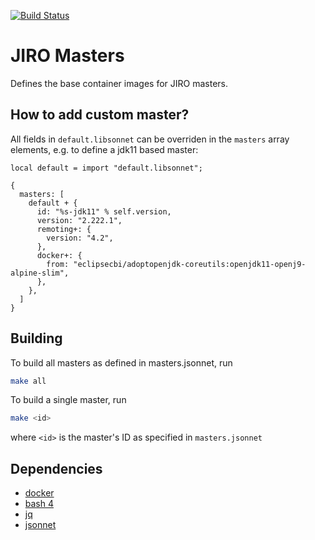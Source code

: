 [![Build Status](https://ci.eclipse.org/cbi/buildStatus/icon?job=jiro-masters%2Fmaster)](https://ci.eclipse.org/cbi/job/jiro-masters/job/master/)

# JIRO Masters

Defines the base container images for JIRO masters.

## How to add custom master?

All fields in `default.libsonnet` can be overriden in the `masters` array elements, e.g. to define a jdk11 based master:

```jsonnet
local default = import "default.libsonnet";

{
  masters: [
    default + {
      id: "%s-jdk11" % self.version,
      version: "2.222.1",
      remoting+: {
        version: "4.2",
      },
      docker+: {
        from: "eclipsecbi/adoptopenjdk-coreutils:openjdk11-openj9-alpine-slim",
      },
    },
  ]
}
```

## Building

To build all masters as defined in masters.jsonnet, run

```bash
make all
```

To build a single master, run

```bash
make <id>
```

where `<id>` is the master's ID as specified in `masters.jsonnet`

## Dependencies

* [docker](https://www.docker.com)
* [bash 4](https://www.gnu.org/software/bash/)
* [jq](https://stedolan.github.io/jq/)
* [jsonnet](https://jsonnet.org)